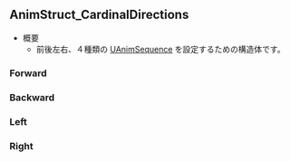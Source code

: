 ## AnimStruct_CardinalDirections

* 概要
	* 前後左右、４種類の [UAnimSequence] を設定するための構造体です。

### Forward
### Backward
### Left
### Right


<!--- ページ内のリンク --->

<!--- 自前の画像へのリンク --->

<!--- generated --->
[UAnimSequence]: ../../UE/Animation/UAnimSequence.md#uanimsequence

